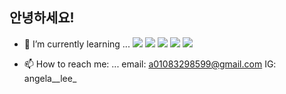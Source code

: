 ### 
안녕하세요! 
--------------
- 🌱 I’m currently learning ...
<img src="https://img.shields.io/badge/JavaScript-F7DF1E?style=flat&logo=JavaScript&logoColor=white"/> <img src="https://img.shields.io/badge/React-61DAFB?style=flat&logo=React&logoColor=white"/> <img src="https://img.shields.io/badge/Redux-764ABC?style=flat&logo=Redux&logoColor=white"/> <img src="https://img.shields.io/badge/Tailwind CSS-06B6D4?style=flat&logo=Tailwind CSS&logoColor=white"/> <img src="https://img.shields.io/badge/styled-components-DB7093?style=flat&logo=styled-components&logoColor=white"/>

- 📫 How to reach me: ... email: a01083298599@gmail.com IG: angela__lee_  



<!--
**AngelaChaejung/AngelaChaejung** is a ✨ _special_ ✨ repository because its `README.md` (this file) appears on your GitHub profile.

Here are some ideas to get you started:







- 🔭 I’m currently working on ...

- 👯 I’m looking to collaborate on ...
- 🤔 I’m looking for help with ...
- 💬 Ask me about ...
- 📫 How to reach me: ...
- 😄 Pronouns: ...
- ⚡ Fun fact: ...
-->
